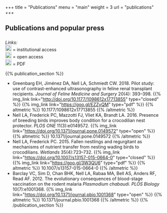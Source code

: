 +++
title = "Publications"
menu = "main"
weight = 3
url = "publications"
+++

<script type="text/javascript" src="https://d1bxh8uas1mnw7.cloudfront.net/assets/embed.js"></script>


## Publications and popular press

<div class="row auto" style="padding-top: 0.5em;">
<div class="col-1"></div>
<div class="col"><i>Links:</i></div>
<div class="col"> <img src="../img/closed_access.svg" style="height:20px" />
= institutional access
</div>
<div class="col"> <img src="../img/open_access.svg" style="height:20px" />
= open access
</div>
<div class="col"> <img src="../img/pdf.svg" style="height:20px" />
= PDF
</div>
</div>




{{% publication_section %}}
* Greenbarg EH, Jiménez DA, Nell LA, Schmiedt CW. 2018. Pilot study: use of
  contrast-enhanced ultrasonography in feline renal transplant recipients. *Journal of
  Feline Medicine and Surgery* 20(4): 393–398.
  {{% img_link link="http://doi.org/10.1177/1098612x17713855" type="closed" %}}
  {{% img_link link="https://goo.gl/EZZyQM" type="pdf" %}}
  {{% altmetric %}} 10.1177/1098612x17713855 {{% /altmetric %}}
* Nell LA, Frederick PC, Mazzotti FJ, Vliet KA, Brandt LA. 2016. Presence of breeding
  birds improves body condition for a crocodilian nest protector. *PLOS ONE*
  11(3):e0149572.
  {{% img_link link="https://doi.org/10.1371/journal.pone.0149572" type="open" %}}
  {{% altmetric %}} 10.1371/journal.pone.0149572 {{% /altmetric %}}
* Nell LA, Frederick PC. 2015. Fallen nestlings and regurgitant as mechanisms of
  nutrient transfer from nesting wading birds to crocodilians. *Wetlands*
  35(4):723–732.
  {{% img_link link="https://doi.org/10.1007/s13157-015-0664-0" type="closed" %}}
  {{% img_link link="https://goo.gl/3W3QU6" type="pdf" %}}
  {{% altmetric %}} 10.1007/s13157-015-0664-0 {{% /altmetric %}}
* Barclay VC, Sim D, Chan BHK, Nell LA, Rabaa MA, Bell AS, Anders RF,
  Read AF. 2012\. The evolutionary consequences of blood-stage vaccination on the
  rodent malaria *Plasmodium chabaudi*. *PLOS Biology* 10(7):e1001368.
  {{% img_link link="https://doi.org/10.1371/journal.pbio.1001368" type="open" %}}
  {{% altmetric %}} 10.1371/journal.pbio.1001368 {{% /altmetric %}}
{{% /publication_section %}}




